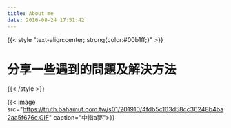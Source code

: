 ```yaml
---
title: About me
date: 2016-08-24 17:51:42
---
```


{{< style "text-align:center; strong{color:#00b1ff;}" >}}
# 分享一些遇到的問題及解決方法
{{< /style >}}

{{< image src="https://truth.bahamut.com.tw/s01/201910/4fdb5c163d58cc36248b4ba2aa5f676c.GIF" caption="中指a夢">}}
